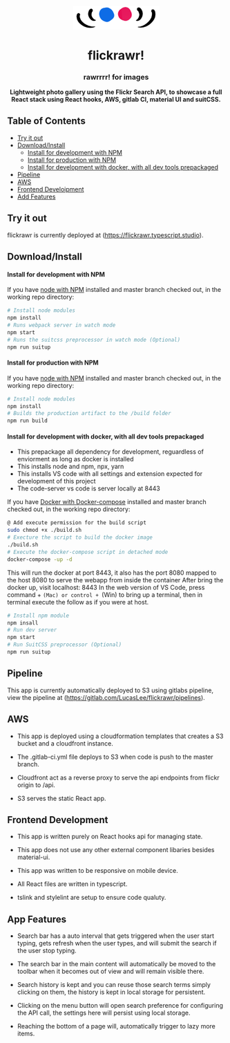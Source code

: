 <div  id="flickrawr-logo"  align="center">

<br />

<img  src="./public/logo.png"  alt="flickrawr logo"  width="200"/>

<h1>flickrawr!</h1>

<h3>rawrrrr! for images</h3>

</div>

<div align="center">

**Lightweight photo gallery using the Flickr Search API, to showcase a full React stack using React hooks, AWS, gitlab CI, material UI and suitCSS.**

</div>

## Table of Contents

- [Try it out](#try)
- [Download/Install](#download-install)
    - [Install for development with NPM](#install-for-development-with-npm)
    - [Install for production with NPM](#install-for-production-with-npm)
    - [Install for development with docker, with all dev tools prepackaged](nstall-for-development-with-docker)
- [Pipeline](#pipeline)
- [AWS](#aws)
- [Frontend Develoipment](#frontend)
- [Add Features](#app-features)

## <a id="try"></a>Try it out

flickrawr is currently deployed at (https://flickrawr.typescript.studio).

## <a id="download-install"></a>Download/Install

#### <a id="install-for-development-with-npm"></a>Install for development with NPM
If you have [node with NPM](https://nodejs.org/en/) installed and master branch checked out, in the working repo directory:
```bash
# Install node modules
npm install
# Runs webpack server in watch mode
npm start
# Runs the suitcss preprocessor in watch mode (Optional)
npm run suitup
```

#### <a id="install-for-production-with-npm"></a>Install for production with NPM

If you have [node with NPM](https://nodejs.org/en/) installed and master branch checked out, in the working repo directory:
```bash
# Install node modules
npm install
# Builds the production artifact to the /build folder
npm run build
```

#### <a id="install-for-development-with-docker"></a>Install for development with docker, with all dev tools prepackaged

- This prepackage all dependency for development, reguardless of enviorment as long as docker is installed
- This installs node and npm, npx, yarn
- This installs VS code with all settings and extension expected for development of this project
- The code-server vs code is server locally at 8443

If you have [Docker with Docker-compose](https://docs.docker.com/install/) installed and master branch checked out, in the working repo directory:
```bash
@ Add execute permission for the build script
sudo chmod +x ./build.sh
# Execture the script to build the docker image
./build.sh
# Execute the docker-compose script in detached mode
docker-compose -up -d
```
This will run the docker at port 8443, it also has the port 8080 mapped to the host 8080 to serve the webapp from inside the container
After bring the docker up, visit localhost: 8443
In the web version of VS Code, press command + `(Mac) or control + `(Win) to bring up a terminal, then in terminal execute the follow as if you were at host.
``` bash
# Install npm module
npm insall
# Run dev server
npm start
# Run SuitCSS preprocessor (Optional)
npm run suitup
```

## <a id="pipeline"></a>Pipeline

This app is currently automatically deployed to S3 using gitlabs pipeline, view the pipeline at (https://gitlab.com/LucasLee/flickrawr/pipelines).

## <a id="aws"></a>AWS

- This app is deployed using a cloudformation templates that creates a S3 bucket and a cloudfront instance.

- The .gitlab-ci.yml file deploys to S3 when code is push to the master branch.

- Cloudfront act as a reverse proxy to serve the api endpoints from flickr origin to /api.

- S3 serves the static React app.

## <a id="frontend"></a>Frontend Development

- This app is written purely on React hooks api for managing state.

- This app does not use any other external component libaries besides material-ui.

- This app was written to be responsive on mobile device.

- All React files are written in typescript.

- tslink and stylelint are setup to ensure code qualuty. 

## <a id="app-features"></a>App Features

- Search bar has a auto interval that gets triggered when the user start typing, gets refresh when the user types, and will submit the search if the user stop typing.

- The search bar in the main content will automatically be moved to the toolbar when it becomes out of view and will remain visible there.

- Search history is kept and you can reuse those search terms simply clicking on them, the history is kept in local storage for persistent.

- Clicking on the menu button will open search preference for configuring the API call, the settings here will persist using local storage.

- Reaching the bottom of a page will, automatically trigger to lazy more items. 


